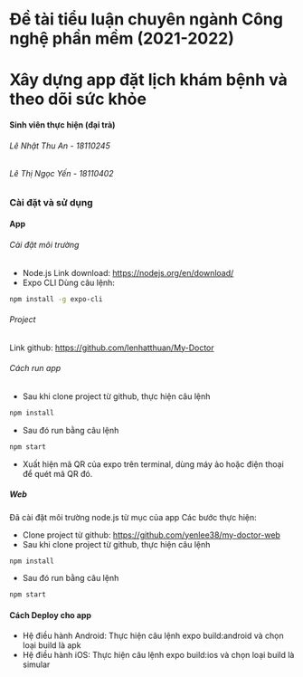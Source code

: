 
# Đề tài tiểu luận chuyên ngành Công nghệ phần mềm (2021-2022)
# Xây dựng app đặt lịch khám bệnh và theo dõi sức khỏe
#### Sinh viên thực hiện (đại trà)
###### Lê Nhật Thu An - 18110245
###### Lê Thị Ngọc Yến - 18110402

### Cài đặt và sử dụng
#### App
###### Cài đặt môi trường
  * Node.js
Link download: https://nodejs.org/en/download/
  * Expo CLI
Dùng câu lệnh: 
```sh
npm install -g expo-cli
```

######  Project
Link github: https://github.com/lenhatthuan/My-Doctor
######  Cách run app
- Sau khi clone project từ github, thực hiện câu lệnh
```sh
npm install
``` 
- Sau đó run bằng câu lệnh 

```sh
npm start
```
- Xuất hiện mã QR của expo trên terminal, dùng máy ảo hoặc điện thoại để quét mã QR đó.
##### Web
Đã cài đặt môi trường node.js từ mục của app
Các bước thực hiện: 
- Clone project từ github: https://github.com/yenlee38/my-doctor-web
- Sau khi clone project từ github, thực hiện câu lệnh 
```sh
npm install
```
- Sau đó run bằng câu lệnh 
```sh
npm start
```
#### Cách Deploy cho app
- Hệ điều hành Android: Thực hiện câu lệnh expo build:android và chọn loại build là apk
- Hệ điều hành iOS: Thực hiện câu lệnh expo build:ios và chọn loại build là simular
